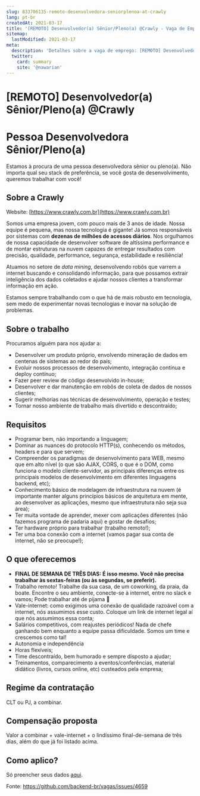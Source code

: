 ```yaml
---
slug: 833706135-remoto-desenvolvedora-seniorplenoa-at-crawly
lang: pt-br
createdAt: 2021-03-17
title: '[REMOTO] Desenvolvedor(a) Sênior/Pleno(a) @Crawly - Vaga de Emprego'
sitemap:
  lastModified: 2021-03-17
meta:
  description: 'Detalhes sobre a vaga de emprego: [REMOTO] Desenvolvedor(a) Sênior/Pleno(a) @Crawly'
  twitter:
    card: summary
    site: '@nawarian'
---
```


# [REMOTO] Desenvolvedor(a) Sênior/Pleno(a) @Crawly

# Pessoa Desenvolvedora Sênior/Pleno(a)

Estamos à procura de uma pessoa desenvolvedora sênior ou pleno(a). Não importa qual seu stack de preferência, se você gosta de desenvolvimento, queremos trabalhar com você!

## Sobre a Crawly

Website: [https://www.crawly.com.br](https://www.crawly.com.br)

Somos uma empresa jovem, com pouco mais de 3 anos de idade. Nossa equipe é pequena, mas nossa tecnologia é gigante! Já somos responsáveis por sistemas com **dezenas de milhões de acessos diários**. Nos orgulhamos de nossa capacidade de desenvolver software de altíssima performance e de montar estruturas na nuvem capazes de entregar resultados com precisão, qualidade, performance, segurança, estabilidade e resiliência!

Atuamos no setore de *data mining*, desenvolvendo robôs que varrem a internet buscando e consolidando informação, para que possamos extrair inteligência dos dados coletados e ajudar nossos clientes a transformar informação em ação.

Estamos sempre trabalhando com o que há de mais robusto em tecnologia, sem medo de experimentar novas tecnologias e inovar na solução de problemas.

## Sobre o trabalho

Procuramos alguém para nos ajudar a:

* Desenvolver um produto próprio, envolvendo mineração de dados em centenas de sistemas ao redor do país;
* Evoluir nossos processos de desenvolvimento, integração contínua e deploy contínuo;
* Fazer peer review de código desenvolvido in-house;
* Desenvolver e dar manutenção em robôs de coleta de dados de nossos clientes;
* Sugerir melhorias nas técnicas de desenvolvimento, operação e testes;
* Tornar nosso ambiente de trabalho mais divertido e descontraído;

## Requisitos

* Programar bem, não importando a linguagem;
* Dominar as nuances do protocolo HTTP(s), conhecendo os métodos, headers e para que servem;
* Compreender os paradigmas de desenvolvimento para WEB, mesmo que em alto nível (o que são AJAX, CORS, o que é o DOM, como funciona o modelo cliente-servidor, as principais diferenças entre os principais modelos de desenvolvimento em diferentes linguagens backend, etc);
* Conhecimento básico de modelagem de infraestrutura na nuvem (é importante manter alguns princípios básicos de arquitetura em mente, ao desenvolver as aplicações, mesmo que infraestrutura não seja sua área);
* Ter muita vontade de aprender, mexer com aplicações diferentes (não fazemos programa de padaria aqui) e gostar de desafios;
* Ter hardware próprio para trabalhar (trabalho remoto!);
* Ter uma boa conexão com a internet (vamos pagar sua conta de internet, não se preocupe!);

## O que oferecemos

* **FINAL DE SEMANA DE TRÊS DIAS: É isso mesmo. Você não precisa trabalhar às sextas-feiras (ou às segundas, se preferir).**
* Trabalho remoto! Trabalhe da sua casa, de um coworking, da praia, da boate. Encontre o seu ambiente, conecte-se à internet, entre no slack e vamos; Pode trabalhar até de pijama :slightly_smiling_face:
* Vale-internet: como exigimos uma conexão de qualidade razoável com a internet, nós assumimos esse custo. Coloque um link de internet legal aí que nós assumimos essa conta;
* Salários competitivos, com reajustes periódicos! Nada de chefe ganhando bem enquanto a equipe passa dificuldade. Somos um time e crescemos como tal!
* Autonomia e independência
* Horas flexíveis;
* Time descontraído, bem humorado e sempre disposto a ajudar;
* Treinamentos, comparecimento a eventos/conferências, material didático (livros, cursos online, etc) custeados pela empresa;

## Regime da contratação

CLT ou PJ, a combinar.

## Compensação proposta

Valor a combinar + vale-internet + o lindíssimo final-de-semana de três dias, além do que já foi listado acima.

## Como aplico?

Só preencher seus dados [aqui](https://crawly.solides.jobs/).

Fonte: https://github.com/backend-br/vagas/issues/4659
